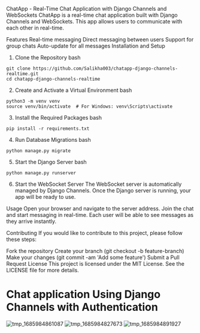ChatApp - Real-Time Chat Application with Django Channels and WebSockets
ChatApp is a real-time chat application built with Django Channels and WebSockets. This app allows users to communicate with each other in real-time.

Features
Real-time messaging
Direct messaging between users
Support for group chats
Auto-update for all messages
Installation and Setup
1. Clone the Repository
bash
```
git clone https://github.com/Salikha003/chatapp-django-channels-realtime.git
cd chatapp-django-channels-realtime
```
2. Create and Activate a Virtual Environment
bash
```
python3 -m venv venv
source venv/bin/activate  # For Windows: venv\Scripts\activate
```
3. Install the Required Packages
bash
```
pip install -r requirements.txt
```
4. Run Database Migrations
bash
```
python manage.py migrate
```
5. Start the Django Server
bash
```
python manage.py runserver
```
6. Start the WebSocket Server
The WebSocket server is automatically managed by Django Channels. Once the Django server is running, your app will be ready to use.

Usage
Open your browser and navigate to the server address. Join the chat and start messaging in real-time. Each user will be able to see messages as they arrive instantly.

Contributing
If you would like to contribute to this project, please follow these steps:

Fork the repository
Create your branch (git checkout -b feature-branch)
Make your changes (git commit -am 'Add some feature')
Submit a Pull Request
License
This project is licensed under the MIT License. See the LICENSE file for more details.




# Chat application Using Django Channels with Authentication

![tmp_1685984861087](https://github.com/rajparmarr2308/chatapp-django-channels-realtime/assets/58849801/2c0f61cb-963e-4e64-8006-55f7790e1280)
![tmp_1685984827673](https://github.com/rajparmarr2308/chatapp-django-channels-realtime/assets/58849801/f8ae7781-779c-40af-9289-f65319baf0bd)
![tmp_1685984891927](https://github.com/rajparmarr2308/chatapp-django-channels-realtime/assets/58849801/dc3fa064-985f-48bf-bffc-5eeb702248f6)
